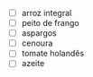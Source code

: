- [ ] arroz integral
- [ ] peito de frango
- [ ] aspargos
- [ ] cenoura
- [ ] tomate holandês
- [ ] azeite
